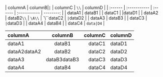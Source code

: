 ﻿
| columnA | columnB\|`|` | columnC | `\\`         |   columnD |
| :------ | :----------- | :------ | :----------- | --------: |
| dataA1  | dataB1       |         | dataC1       |  \|dataD1 |
| dataA2  | dataB2`\\`   | `\A\\`  | \`\\``dataC2 | `|`dataD2 |
| dataA3  | dataB3       |         | dataC3       | `|`dataD3 |
| dataA4  | dataB4       |         | dataC4       | `data|D4` |


| columnA      |   columnB    | columnC | columnD |
| :----------- | :----------: | ------: | :------ |
| dataA1       |    dataB1    |  dataC1 | dataD1  |
| dataA2dataA2 |    dataB2    |  dataC2 | dataD2  |
| dataA3       | dataB3dataB3 |  dataC3 | dataD3  |
| dataA4       |    dataB4    |  dataC4 | dataD4  |
